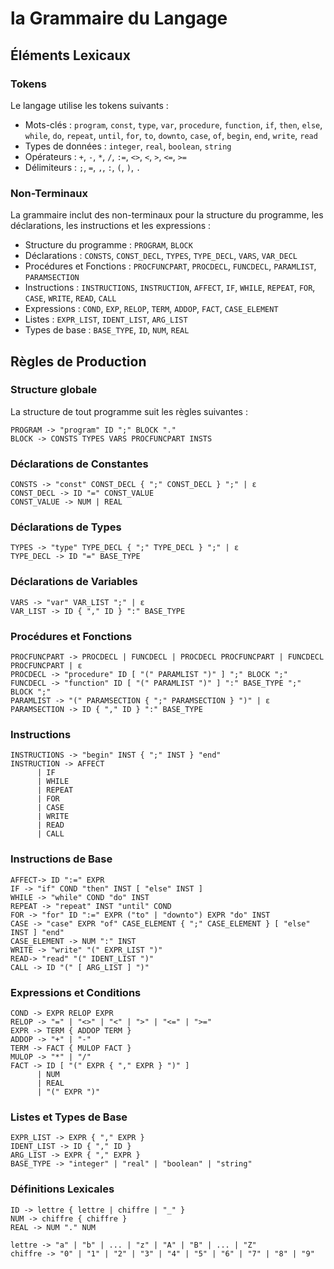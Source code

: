 # la Grammaire du Langage



## Éléments Lexicaux

### Tokens
Le langage utilise les tokens suivants :
- Mots-clés : `program`, `const`, `type`, `var`, `procedure`, `function`, `if`, `then`, `else`, `while`, `do`, `repeat`, `until`, `for`, `to`, `downto`, `case`, `of`, `begin`, `end`, `write`, `read`
- Types de données : `integer`, `real`, `boolean`, `string`
- Opérateurs : `+`, `-`, `*`, `/`, `:=`, `<>`, `<`, `>`, `<=`, `>=`
- Délimiteurs : `;`, `=`, `,`, `:`, `(`, `)`, `.`

### Non-Terminaux
La grammaire inclut des non-terminaux pour la structure du programme, les déclarations, les instructions et les expressions :

- Structure du programme : `PROGRAM`, `BLOCK`
- Déclarations : `CONSTS`, `CONST_DECL`, `TYPES`, `TYPE_DECL`, `VARS`, `VAR_DECL`
- Procédures et Fonctions : `PROCFUNCPART`, `PROCDECL`, `FUNCDECL`, `PARAMLIST`, `PARAMSECTION`
- Instructions : `INSTRUCTIONS`, `INSTRUCTION`, `AFFECT`, `IF`, `WHILE`, `REPEAT`, `FOR`, `CASE`, `WRITE`, `READ`, `CALL`
- Expressions : `COND`, `EXP`, `RELOP`, `TERM`, `ADDOP`, `FACT`, `CASE_ELEMENT`
- Listes : `EXPR_LIST`, `IDENT_LIST`, `ARG_LIST`
- Types de base : `BASE_TYPE`, `ID`, `NUM`, `REAL`

## Règles de Production

### Structure globale
La structure de tout programme suit les règles suivantes :
```
PROGRAM -> "program" ID ";" BLOCK "."
BLOCK -> CONSTS TYPES VARS PROCFUNCPART INSTS
```

### Déclarations de Constantes
```
CONSTS -> "const" CONST_DECL { ";" CONST_DECL } ";" | ε
CONST_DECL -> ID "=" CONST_VALUE
CONST_VALUE -> NUM | REAL
```

### Déclarations de Types
```
TYPES -> "type" TYPE_DECL { ";" TYPE_DECL } ";" | ε
TYPE_DECL -> ID "=" BASE_TYPE
```

### Déclarations de Variables
```
VARS -> "var" VAR_LIST ";" | ε
VAR_LIST -> ID { "," ID } ":" BASE_TYPE
```

### Procédures et Fonctions
```
PROCFUNCPART -> PROCDECL | FUNCDECL | PROCDECL PROCFUNCPART | FUNCDECL PROCFUNCPART | ε
PROCDECL -> "procedure" ID [ "(" PARAMLIST ")" ] ";" BLOCK ";"
FUNCDECL -> "function" ID [ "(" PARAMLIST ")" ] ":" BASE_TYPE ";" BLOCK ";"
PARAMLIST -> "(" PARAMSECTION { ";" PARAMSECTION } ")" | ε
PARAMSECTION -> ID { "," ID } ":" BASE_TYPE
```

### Instructions
```
INSTRUCTIONS -> "begin" INST { ";" INST } "end"
INSTRUCTION -> AFFECT
      | IF
      | WHILE 
      | REPEAT
      | FOR 
      | CASE 
      | WRITE
      | READ 
      | CALL
```

### Instructions de Base
```
AFFECT-> ID ":=" EXPR
IF -> "if" COND "then" INST [ "else" INST ]
WHILE -> "while" COND "do" INST
REPEAT -> "repeat" INST "until" COND
FOR -> "for" ID ":=" EXPR ("to" | "downto") EXPR "do" INST
CASE -> "case" EXPR "of" CASE_ELEMENT { ";" CASE_ELEMENT } [ "else" INST ] "end"
CASE_ELEMENT -> NUM ":" INST
WRITE -> "write" "(" EXPR_LIST ")"
READ-> "read" "(" IDENT_LIST ")"
CALL -> ID "(" [ ARG_LIST ] ")"
```

### Expressions et Conditions
```
COND -> EXPR RELOP EXPR
RELOP -> "=" | "<>" | "<" | ">" | "<=" | ">="
EXPR -> TERM { ADDOP TERM }
ADDOP -> "+" | "-"
TERM -> FACT { MULOP FACT }
MULOP -> "*" | "/"
FACT -> ID [ "(" EXPR { "," EXPR } ")" ] 
      | NUM 
      | REAL 
      | "(" EXPR ")"
```

### Listes et Types de Base
```
EXPR_LIST -> EXPR { "," EXPR }
IDENT_LIST -> ID { "," ID }
ARG_LIST -> EXPR { "," EXPR }
BASE_TYPE -> "integer" | "real" | "boolean" | "string"
```

### Définitions Lexicales
```
ID -> lettre { lettre | chiffre | "_" }
NUM -> chiffre { chiffre }
REAL -> NUM "." NUM

lettre -> "a" | "b" | ... | "z" | "A" | "B" | ... | "Z"
chiffre -> "0" | "1" | "2" | "3" | "4" | "5" | "6" | "7" | "8" | "9"
```
